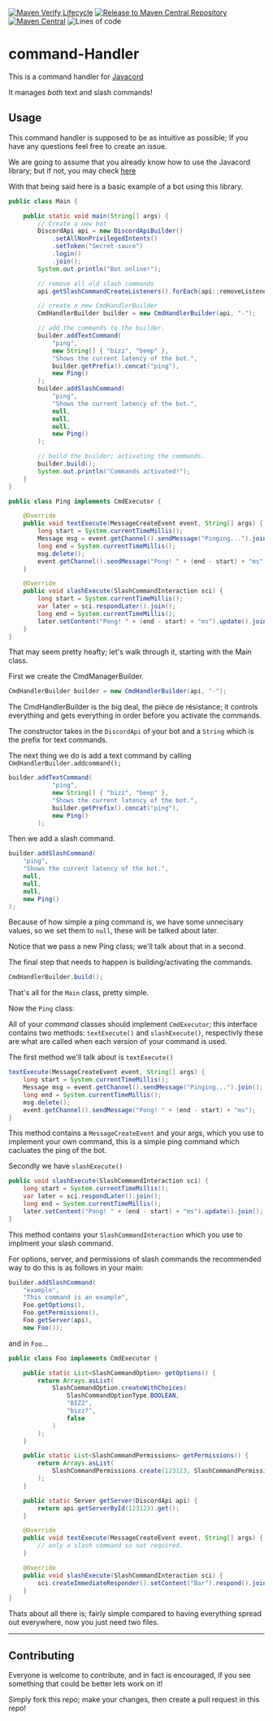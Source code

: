 [![Maven Verify Lifecycle](https://github.com/DAflamingFOX/Command-Handler/actions/workflows/maven-verify.yml/badge.svg)](https://github.com/DAflamingFOX/Command-Handler/actions/workflows/maven-verify.yml) [![Release to Maven Central Repository](https://github.com/DAflamingFOX/Command-Handler/actions/workflows/maven-central-release.yml/badge.svg)](https://github.com/DAflamingFOX/Command-Handler/actions/workflows/maven-central-release.yml) [![Maven Central](https://img.shields.io/maven-central/v/io.github.daflamingfox/command-handler)](https://mvnrepository.com/artifact/io.github.daflamingfox/command-handler) ![Lines of code](https://img.shields.io/tokei/lines/github/DAflamingFOX/Command-Handler) 
# command-Handler

This is a command handler for [Javacord](https://github.com/Javacord/Javacord)

It manages *both* text and slash commands!

## Usage

This command handler is supposed to be as intuitive as possible; If you have any questions feel free to create an issue.

We are going to assume that you already know how to use the Javacord library; but if not, you may check [here](https://javacord.org/wiki/)


With that being said here is a basic example of a bot using this library.

```java
public class Main {

    public static void main(String[] args) {
        // Create a new bot
        DiscordApi api = new DiscordApiBuilder()
            .setAllNonPrivilegedIntents()
            .setToken("Secret-sauce")
            .login()
            .join();
        System.out.println("Bot online!");

        // remove all old slash commands
        api.getSlashCommandCreateListeners().forEach(api::removeListener);

        // create a new CmdHandlerBuilder
        CmdHandlerBuilder builder = new CmdHandlerBuilder(api, "-");

        // add the commands to the builder.
        builder.addTextCommand(
            "ping",
            new String[] { "bizz", "beep" },
            "Shows the current latency of the bot.",
            builder.getPrefix().concat("ping"),
            new Ping()
        );
        builder.addSlashCommand(
            "ping",
            "Shows the current latency of the bot.",
            null,
            null,
            null,
            new Ping()
        );

        // build the builder; activating the commands.
        builder.build();
        System.out.println("Commands activated!");
    }
}

public class Ping implements CmdExecutor {

    @Override
    public void textExecute(MessageCreateEvent event, String[] args) {
        long start = System.currentTimeMillis();
        Message msg = event.getChannel().sendMessage("Pinging...").join();
        long end = System.currentTimeMillis();
        msg.delete();
        event.getChannel().sendMessage("Pong! " + (end - start) + "ms");
    }

    @Override
    public void slashExecute(SlashCommandInteraction sci) {
        long start = System.currentTimeMillis();
        var later = sci.respondLater().join();
        long end = System.currentTimeMillis();
        later.setContent("Pong! " + (end - start) + "ms").update().join();
    }
}
```

That may seem pretty heafty; let's walk through it, starting with the Main class.

First we create the CmdManagerBuilder.
```java
CmdHandlerBuilder builder = new CmdHandlerBuilder(api, "-");
```

The CmdHandlerBuilder is the big deal, the pièce de résistance; it controls everything and gets everything in order before you activate the commands.

The constructor takes in the `DiscordApi` of your bot and a `String` which is the prefix for text commands.

The next thing we do is add a text command by calling `CmdHandlerBuilder.addcommand();`
```java
builder.addTextCommand(
            "ping",
            new String[] { "bizz", "beep" },
            "Shows the current latency of the bot.",
            builder.getPrefix().concat("ping"),
            new Ping()
        );
```

Then we add a slash command.

```java
builder.addSlashCommand(
    "ping",
    "Shows the current latency of the bot.",
    null,
    null,
    null,
    new Ping()
);
```

Because of how simple a ping command is, we have some unnecisary values, so we set them to `null`, these will be talked about later. 

Notice that we pass a new Ping class; we'll talk about that in a second.

The final step that needs to happen is building/activating the commands.
```java
CmdHandlerBuilder.build();
```
That's all for the `Main` class, pretty simple.

Now the `Ping` class:

All of your *command* classes should implement `CmdExecutor`; this interface contains two methods: `textExecute()` and `slashExecute()`, respectivly these are what are called when each version of your command is used.

The first method we'll talk about is `textExecute()`
```java
textExecute(MessageCreateEvent event, String[] args) {
    long start = System.currentTimeMillis();
    Message msg = event.getChannel().sendMessage("Pinging...").join();
    long end = System.currentTimeMillis();
    msg.delete();
    event.getChannel().sendMessage("Pong! " + (end - start) + "ms");
}
```
This method contains a `MessageCreateEvent` and your args, which you use to implement your own command, this is a simple ping command which cacluates the ping of the bot.

Secondly we have `slashExecute()`

```java
public void slashExecute(SlashCommandInteraction sci) {
    long start = System.currentTimeMillis();
    var later = sci.respondLater().join();
    long end = System.currentTimeMillis();
    later.setContent("Pong! " + (end - start) + "ms").update().join();
}
```

This method contains your `SlashCommandInteraction` which you use to implment your slash command.

For options, server, and permissions of slash commands the recommended way to do this is as follows in your main:
```java
builder.addSlashCommand(
    "example", 
    "This command is an example", 
    Foo.getOptions(), 
    Foo.getPermissions(), 
    Foo.getServer(api), 
    new Foo());
```
and in `Foo`...
```java
public class Foo implements CmdExecutor {

    public static List<SlashCommandOption> getOptions() {
        return Arrays.asList(
            SlashCommandOption.createWithChoices(
                SlashCommandOptionType.BOOLEAN,
                "BIZZ",
                "bizz?",
                false
            )
        );
    }

    public static List<SlashCommandPermissions> getPermissions() {
        return Arrays.asList(
            SlashCommandPermissions.create(123123, SlashCommandPermissionType.ROLE, false)
        );
    }

    public static Server getServer(DiscordApi api) {
        return api.getServerById(123123).get();
    }

    @Override
    public void textExecute(MessageCreateEvent event, String[] args) {
        // only a slash command so not required.
    }

    @Override
    public void slashExecute(SlashCommandInteraction sci) {
        sci.createImmediateResponder().setContent("Bar").respond().join();
    }
}
```

Thats about all there is; fairly simple compared to having everything spread out everywhere, now you just need two files.

---

## Contributing

Everyone is welcome to contribute, and in fact is encouraged, if you see something that could be better lets work on it!

Simply fork this repo; make your changes, then create a pull request in this repo!

